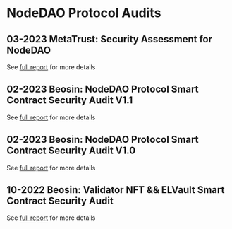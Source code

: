 # NodeDAO Protocol Audits

## 03-2023 MetaTrust: Security Assessment for NodeDAO

See [full report](/MetaScan_Report_NodeDAO_20230301.pdf) for more details

## 02-2023 Beosin: NodeDAO Protocol Smart Contract Security Audit V1.1

See [full report](/Beosin_NodeDAO-Protocol_202302161759.pdf) for more details

## 02-2023 Beosin: NodeDAO Protocol Smart Contract Security Audit V1.0

See [full report](/Beosin_NodeDAO-Protocol_202302161759.pdf) for more details

## 10-2022 Beosin: Validator NFT && ELVault Smart Contract Security Audit

See [full report](/Beosin_Validator-NFT_202210251808.pdf) for more details